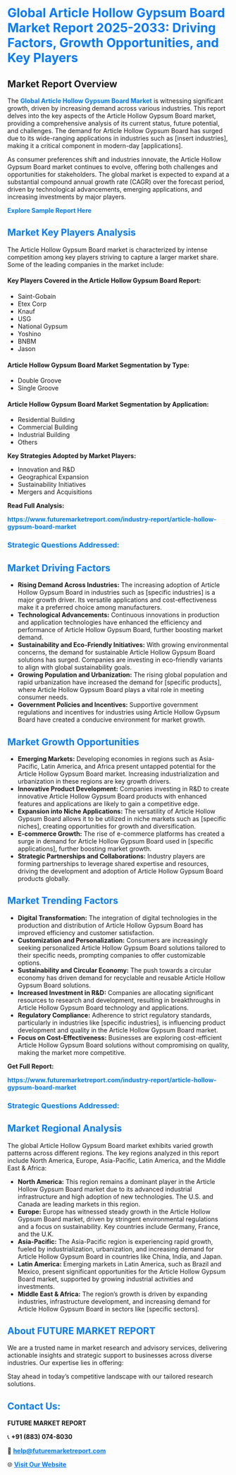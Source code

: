 <h1 style="color: #007BFF;">Global Article Hollow Gypsum Board Market Report 2025-2033: Driving Factors, Growth Opportunities, and Key Players</h1>

<section id="overview">
<h2>Market Report Overview</h2>
<p>The <a href="https://www.futuremarketreport.com/industry-report/article-hollow-gypsum-board-market" style="color: #007BFF; text-decoration: none;"><strong>Global Article Hollow Gypsum Board Market</strong></a> is witnessing significant growth, driven by increasing demand across various industries. This report delves into the key aspects of the Article Hollow Gypsum Board market, providing a comprehensive analysis of its current status, future potential, and challenges. The demand for Article Hollow Gypsum Board has surged due to its wide-ranging applications in industries such as [insert industries], making it a critical component in modern-day [applications].</p>
<p>As consumer preferences shift and industries innovate, the Article Hollow Gypsum Board market continues to evolve, offering both challenges and opportunities for stakeholders. The global market is expected to expand at a substantial compound annual growth rate (CAGR) over the forecast period, driven by technological advancements, emerging applications, and increasing investments by major players.</p>
</section>

<section id="overview">
<p><a href="https://www.futuremarketreport.com/request-sample/reportId=54791" style="color: #007BFF; text-decoration: none;"><strong>Explore Sample Report Here</strong></a></p>
</section>

<section id="key-players">
<h2 style="color: #007BFF;">Market Key Players Analysis</h2>
<p>The Article Hollow Gypsum Board market is characterized by intense competition among key players striving to capture a larger market share. Some of the leading companies in the market include:</p>
<h4>Key Players Covered in the Article Hollow Gypsum Board Report:</h4>
<ul><li>Saint-Gobain</li><li>Etex Corp</li><li>Knauf</li><li>USG</li><li>National Gypsum</li><li>Yoshino</li><li>BNBM</li><li>Jason</li></ul>
<h4>Article Hollow Gypsum Board Market Segmentation by Type:</h4>
<ul><li>Double Groove</li><li>Single Groove</li></ul>

<h4>Article Hollow Gypsum Board Market Segmentation by Application:</h4>
<ul><li>Residential Building</li><li>Commercial Building</li><li>Industrial Building</li><li>Others</li></ul>
<p><strong>Key Strategies Adopted by Market Players:</strong></p>
<ul>
<li>Innovation and R&D</li>
<li>Geographical Expansion</li>
<li>Sustainability Initiatives</li>
<li>Mergers and Acquisitions</li>
</ul>
</section>

<section>
<p><strong>Read Full Analysis: </strong></p><a href="https://www.futuremarketreport.com/industry-report/article-hollow-gypsum-board-market" style="color: #007BFF; text-decoration: none;"><strong>https://www.futuremarketreport.com/industry-report/article-hollow-gypsum-board-market</strong></a>
<h3 style="color: #007BFF;">Strategic Questions Addressed:</h3>
</section>

<section id="driving-factors">
<h2 style="color: #007BFF;">Market Driving Factors</h2>
<ul>
<li><strong>Rising Demand Across Industries:</strong> The increasing adoption of Article Hollow Gypsum Board in industries such as [specific industries] is a major growth driver. Its versatile applications and cost-effectiveness make it a preferred choice among manufacturers.</li>
<li><strong>Technological Advancements:</strong> Continuous innovations in production and application technologies have enhanced the efficiency and performance of Article Hollow Gypsum Board, further boosting market demand.</li>
<li><strong>Sustainability and Eco-Friendly Initiatives:</strong> With growing environmental concerns, the demand for sustainable Article Hollow Gypsum Board solutions has surged. Companies are investing in eco-friendly variants to align with global sustainability goals.</li>
<li><strong>Growing Population and Urbanization:</strong> The rising global population and rapid urbanization have increased the demand for [specific products], where Article Hollow Gypsum Board plays a vital role in meeting consumer needs.</li>
<li><strong>Government Policies and Incentives:</strong> Supportive government regulations and incentives for industries using Article Hollow Gypsum Board have created a conducive environment for market growth.</li>
</ul>
</section>

<section id="growth-opportunities">
<h2 style="color: #007BFF;">Market Growth Opportunities</h2>
<ul>
<li><strong>Emerging Markets:</strong> Developing economies in regions such as Asia-Pacific, Latin America, and Africa present untapped potential for the Article Hollow Gypsum Board market. Increasing industrialization and urbanization in these regions are key growth drivers.</li>
<li><strong>Innovative Product Development:</strong> Companies investing in R&D to create innovative Article Hollow Gypsum Board products with enhanced features and applications are likely to gain a competitive edge.</li>
<li><strong>Expansion into Niche Applications:</strong> The versatility of Article Hollow Gypsum Board allows it to be utilized in niche markets such as [specific niches], creating opportunities for growth and diversification.</li>
<li><strong>E-commerce Growth:</strong> The rise of e-commerce platforms has created a surge in demand for Article Hollow Gypsum Board used in [specific applications], further boosting market growth.</li>
<li><strong>Strategic Partnerships and Collaborations:</strong> Industry players are forming partnerships to leverage shared expertise and resources, driving the development and adoption of Article Hollow Gypsum Board products globally.</li>
</ul>
</section>

<section id="trending-factors">
<h2 style="color: #007BFF;">Market Trending Factors</h2>
<ul>
<li><strong>Digital Transformation:</strong> The integration of digital technologies in the production and distribution of Article Hollow Gypsum Board has improved efficiency and customer satisfaction.</li>
<li><strong>Customization and Personalization:</strong> Consumers are increasingly seeking personalized Article Hollow Gypsum Board solutions tailored to their specific needs, prompting companies to offer customizable options.</li>
<li><strong>Sustainability and Circular Economy:</strong> The push towards a circular economy has driven demand for recyclable and reusable Article Hollow Gypsum Board solutions.</li>
<li><strong>Increased Investment in R&D:</strong> Companies are allocating significant resources to research and development, resulting in breakthroughs in Article Hollow Gypsum Board technology and applications.</li>
<li><strong>Regulatory Compliance:</strong> Adherence to strict regulatory standards, particularly in industries like [specific industries], is influencing product development and quality in the Article Hollow Gypsum Board market.</li>
<li><strong>Focus on Cost-Effectiveness:</strong> Businesses are exploring cost-efficient Article Hollow Gypsum Board solutions without compromising on quality, making the market more competitive.</li>
</ul>
</section>

<section>
<p><strong>Get Full Report: </strong></p><a href="https://www.futuremarketreport.com/industry-report/article-hollow-gypsum-board-market" style="color: #007BFF; text-decoration: none;"><strong>https://www.futuremarketreport.com/industry-report/article-hollow-gypsum-board-market</strong></a>
<h3 style="color: #007BFF;">Strategic Questions Addressed:</h3>
</section>


<section id="regional-analysis">
<h2 style="color: #007BFF;">Market Regional Analysis</h2>
<p>The global Article Hollow Gypsum Board market exhibits varied growth patterns across different regions. The key regions analyzed in this report include North America, Europe, Asia-Pacific, Latin America, and the Middle East & Africa:</p>
<ul>
<li><strong>North America:</strong> This region remains a dominant player in the Article Hollow Gypsum Board market due to its advanced industrial infrastructure and high adoption of new technologies. The U.S. and Canada are leading markets in this region.</li>
<li><strong>Europe:</strong> Europe has witnessed steady growth in the Article Hollow Gypsum Board market, driven by stringent environmental regulations and a focus on sustainability. Key countries include Germany, France, and the U.K.</li>
<li><strong>Asia-Pacific:</strong> The Asia-Pacific region is experiencing rapid growth, fueled by industrialization, urbanization, and increasing demand for Article Hollow Gypsum Board in countries like China, India, and Japan.</li>
<li><strong>Latin America:</strong> Emerging markets in Latin America, such as Brazil and Mexico, present significant opportunities for the Article Hollow Gypsum Board market, supported by growing industrial activities and investments.</li>
<li><strong>Middle East & Africa:</strong> The region’s growth is driven by expanding industries, infrastructure development, and increasing demand for Article Hollow Gypsum Board in sectors like [specific sectors].</li>
</ul>
</section>

<footer>
<h2 style="color: #007BFF;">About FUTURE MARKET REPORT</h2>
<p>We are a trusted name in market research and advisory services, delivering actionable insights and strategic support to businesses across diverse industries. Our expertise lies in offering:</p>

<p>Stay ahead in today’s competitive landscape with our tailored research solutions.</p>

<h2 style="color: #007BFF;">Contact Us:</h2>
<p><strong>FUTURE MARKET REPORT</strong></p>
<p>📞 <strong>+91 (883) 074-8030</strong></p>
<p>📧 <strong><a href="mailto:help@futuremarketreport.com" style="color: #007BFF;">help@futuremarketreport.com</a></strong></p>
<p>🌐 <strong><a href="https://www.futuremarketreport.com/" style="color: #007BFF;">Visit Our Website</a></strong></p>
</footer>